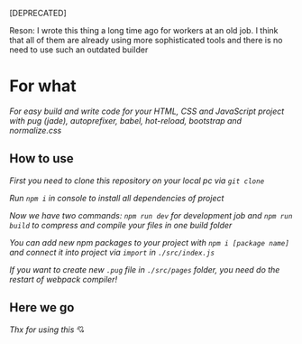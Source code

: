 [DEPRECATED]

Reson: I wrote this thing a long time ago for workers at an old job. I think that all of them are already using more sophisticated tools and there is no need to use such an outdated builder

# For what

_For easy build and write code for your HTML, CSS and JavaScript project with pug (jade), autoprefixer, babel, hot-reload, bootstrap
and normalize.css_

## How to use

_First you need to clone this repository on your local pc via `git clone`_

_Run `npm i` in console to install all dependencies of project_

_Now we have two commands: `npm run dev` for development job and `npm run build` to compress and compile your files in one build folder_

_You can add new npm packages to your project with `npm i [package name]` and connect it into project via `import` in `./src/index.js`_

_If you want to create new `.pug` file in `./src/pages` folder, you need do the restart of webpack compiler!_

## Here we go

_Thx for using this_ 💘
